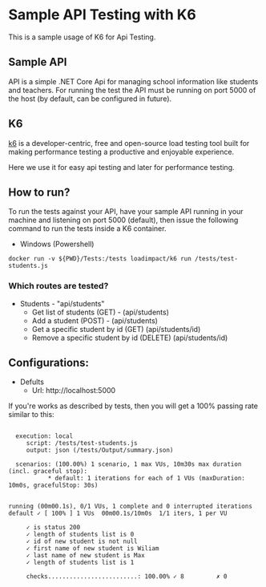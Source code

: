 # Sample API Testing with K6

This is a sample usage of K6 for Api Testing.

## Sample API

API is a simple .NET Core Api for managing school information like students and teachers. For running the test the API must be running on port 5000 of the host (by default, can be configured in future).

## K6
[k6](https://k6.io/docs/) is a developer-centric, free and open-source load testing tool built for making performance testing a productive and enjoyable experience.

Here we use it for easy api testing and later for performance testing.


## How to run?

To run the tests against your API, have your sample API running in your machine and listening on port 5000 (default), then issue the following command to run the tests inside a K6 container.

- Windows (Powershell)
```
docker run -v ${PWD}/Tests:/tests loadimpact/k6 run /tests/test-students.js
```

### Which routes are tested?

- Students - "api/students"
  - Get list of students (GET) - (api/students)
  - Add a student (POST) - (api/students)
  - Get a specific student by id (GET) (api/students/id)
  - Remove a specific student by id (DELETE) (api/students/id)


## Configurations:
- Defults
  -  Url: http://localhost:5000

If you're works as described by tests, then you will get a 100% passing rate similar to this:

```

  execution: local
     script: /tests/test-students.js
     output: json (/tests/Output/summary.json)

  scenarios: (100.00%) 1 scenario, 1 max VUs, 10m30s max duration (incl. graceful stop):
           * default: 1 iterations for each of 1 VUs (maxDuration: 10m0s, gracefulStop: 30s)


running (00m00.1s), 0/1 VUs, 1 complete and 0 interrupted iterations
default ✓ [ 100% ] 1 VUs  00m00.1s/10m0s  1/1 iters, 1 per VU

     ✓ is status 200
     ✓ length of students list is 0
     ✓ id of new student is not null
     ✓ first name of new student is Wiliam
     ✓ last name of new student is Max
     ✓ length of students list is 1

     checks.........................: 100.00% ✓ 8         ✗ 0
```
